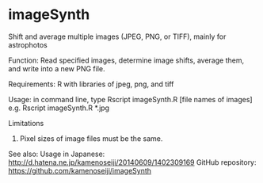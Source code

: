 imageSynth
==========

Shift and average multiple images (JPEG, PNG, or TIFF), mainly for astrophotos

Function:
	Read specified images, determine image shifts, average them, and write into a new PNG file.

Requirements:
	R with libraries of jpeg, png, and tiff

Usage: in command line, type
	Rscript imageSynth.R [file names of images]
	e.g. Rscript imageSynth.R *.jpg

Limitations
 1. Pixel sizes of image files must be the same.


See also:
	Usage in Japanese: http://d.hatena.ne.jp/kamenoseiji/20140609/1402309169
	GitHub repository: https://github.com/kamenoseiji/imageSynth
